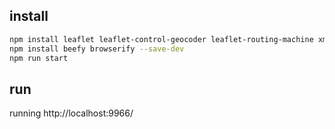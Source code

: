 ## install

```bash
npm install leaflet leaflet-control-geocoder leaflet-routing-machine xml2js axios
npm install beefy browserify --save-dev
npm run start
```

## run

running http://localhost:9966/